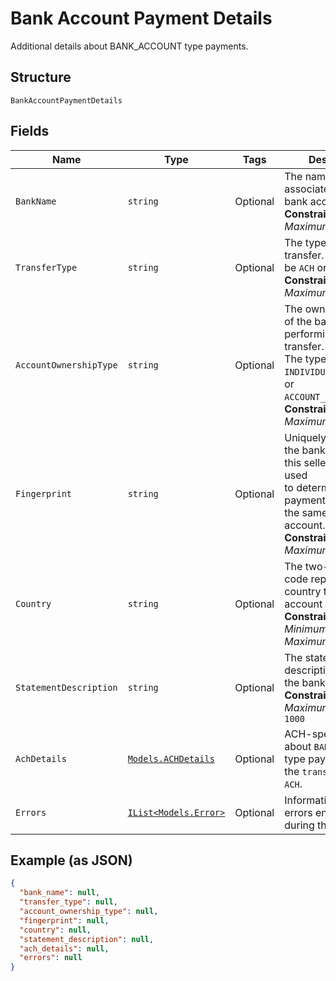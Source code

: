 
# Bank Account Payment Details

Additional details about BANK_ACCOUNT type payments.

## Structure

`BankAccountPaymentDetails`

## Fields

| Name | Type | Tags | Description |
|  --- | --- | --- | --- |
| `BankName` | `string` | Optional | The name of the bank associated with the bank account.<br>**Constraints**: *Maximum Length*: `100` |
| `TransferType` | `string` | Optional | The type of the bank transfer. The type can be `ACH` or `UNKNOWN`.<br>**Constraints**: *Maximum Length*: `50` |
| `AccountOwnershipType` | `string` | Optional | The ownership type of the bank account performing the transfer.<br>The type can be `INDIVIDUAL`, `COMPANY`, or `ACCOUNT_TYPE_UNKNOWN`.<br>**Constraints**: *Maximum Length*: `50` |
| `Fingerprint` | `string` | Optional | Uniquely identifies the bank account for this seller and can be used<br>to determine if payments are from the same bank account.<br>**Constraints**: *Maximum Length*: `255` |
| `Country` | `string` | Optional | The two-letter ISO code representing the country the bank account is located in.<br>**Constraints**: *Minimum Length*: `2`, *Maximum Length*: `2` |
| `StatementDescription` | `string` | Optional | The statement description as sent to the bank.<br>**Constraints**: *Maximum Length*: `1000` |
| `AchDetails` | [`Models.ACHDetails`](../../doc/models/ach-details.md) | Optional | ACH-specific details about `BANK_ACCOUNT` type payments with the `transfer_type` of `ACH`. |
| `Errors` | [`IList<Models.Error>`](../../doc/models/error.md) | Optional | Information about errors encountered during the request. |

## Example (as JSON)

```json
{
  "bank_name": null,
  "transfer_type": null,
  "account_ownership_type": null,
  "fingerprint": null,
  "country": null,
  "statement_description": null,
  "ach_details": null,
  "errors": null
}
```

